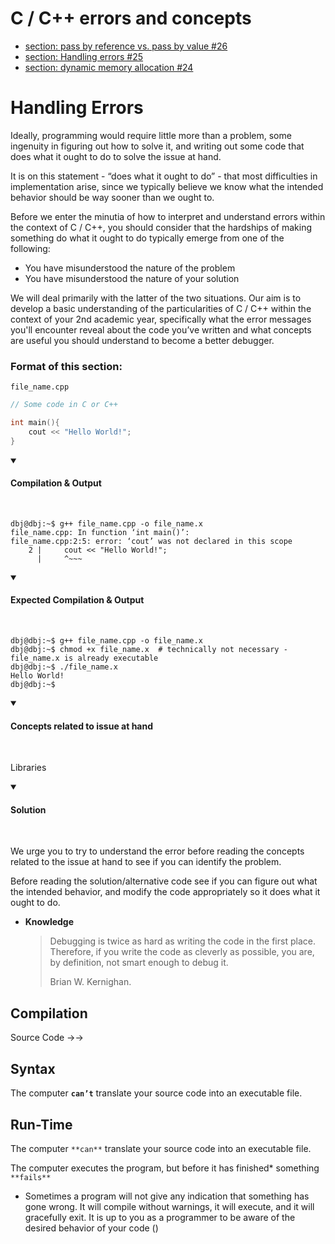 # C / C++ errors and concepts

- [section: pass by reference vs. pass by value #26](https://github.com/deliaBlue/laPrepa/issues/26)
- [section: Handling errors #25](https://github.com/deliaBlue/laPrepa/issues/25)
- [section: dynamic memory allocation #24](https://github.com/deliaBlue/laPrepa/issues/24)

# Handling Errors

Ideally, programming would require little more than a problem, some ingenuity in figuring out how to solve it, and writing out some code that does what it ought to do to solve the issue at hand. 

It is on this statement - “does what it ought to do” - that most difficulties in implementation arise, since we typically believe we know what the intended behavior should be way sooner than we ought to.

Before we enter the minutia of how to interpret and understand errors within the context of C / C++, you should consider that the hardships of making something do what it ought to do typically emerge from one of the following:

- You have misunderstood the nature of the problem
- You have misunderstood the nature of your solution

We will deal primarily with the latter of the two situations. Our aim is to develop a basic understanding of the particularities of C / C++ within the context of your 2nd academic year, specifically what the error messages you'll encounter reveal about the code you’ve written and what concepts are useful you should understand to become a better debugger.

### Format of this section:

`file_name.cpp`
```c
// Some code in C or C++

int main(){
    cout << "Hello World!";
}
```

<details open>
<summary>

#### Compilation & Output

</summary>
<br>

```console
dbj@dbj:~$ g++ file_name.cpp -o file_name.x
file_name.cpp: In function ‘int main()’:
file_name.cpp:2:5: error: ‘cout’ was not declared in this scope
    2 |     cout << "Hello World!";
      |     ^~~~

```

</details>

<details open>
<summary>

#### Expected Compilation & Output

</summary>
<br> 

```console
dbj@dbj:~$ g++ file_name.cpp -o file_name.x 
dbj@dbj:~$ chmod +x file_name.x  # technically not necessary - file_name.x is already executable
dbj@dbj:~$ ./file_name.x
Hello World!
dbj@dbj:~$
```

</details>


<details open>
<summary>

#### Concepts related to issue at hand

</summary>
<br> 
</details>

Libraries

<details open>
<summary>

#### Solution

</summary>
<br> 
</details>




We urge you to try to understand the error before reading the concepts related to the issue at hand to see if you can identify the problem. 

Before reading the solution/alternative code see if you can figure out what the intended behavior, and modify the code appropriately so it does what it ought to do.

- ******************Knowledge******************
    
    > Debugging is twice as hard as writing the code in the first place. Therefore, if you write the code as cleverly as possible, you are, by definition, not smart enough to debug it.
    > 
    > 
    > Brian W. Kernighan.
    > 

## Compilation

Source Code →→

## Syntax

The computer **`can’t`** translate your source code into an executable file.

## Run-Time

The computer `**can**` translate your source code into an executable file.

The computer executes the program, but before it has finished* something `**fails**`

* Sometimes a program will not give any indication that something has gone wrong. It will compile without warnings, it will execute, and it will gracefully exit. It is up to you as a programmer to be aware of the desired behavior of your code ()
